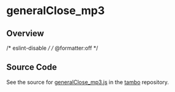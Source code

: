 # generalClose_mp3

## Overview

/* eslint-disable */
/* @formatter:off */



## Source Code

See the source for [generalClose_mp3.js](https://github.com/phetsims/tambo/blob/main/sounds/generalClose_mp3.js) in the [tambo](https://github.com/phetsims/tambo) repository.
